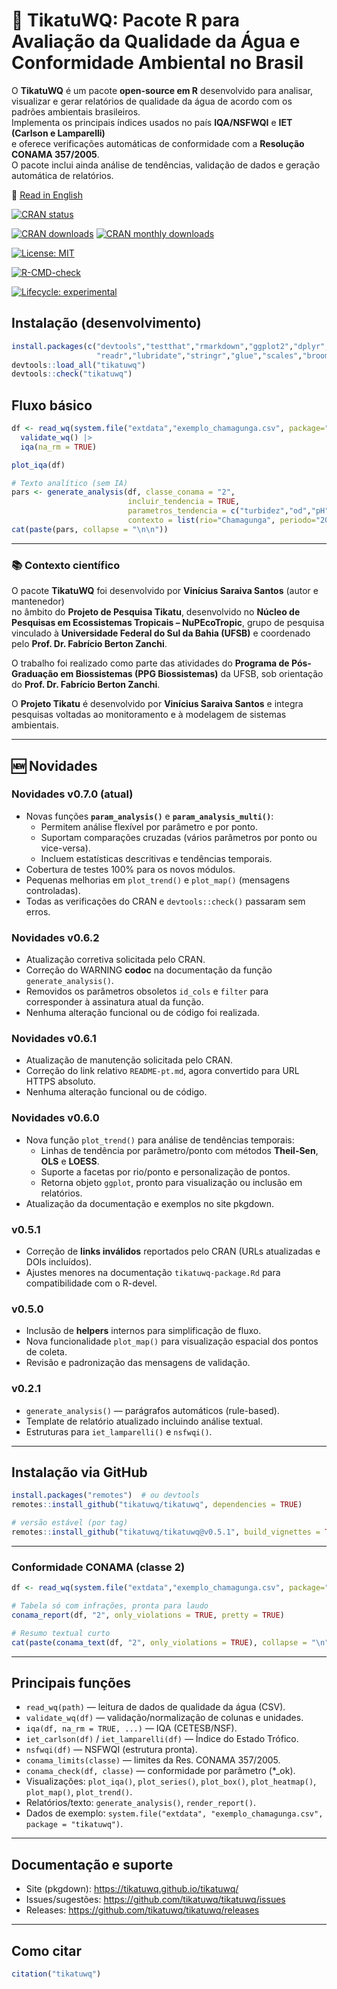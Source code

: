 # 🌊 TikatuWQ: Pacote R para Avaliação da Qualidade da Água e Conformidade Ambiental no Brasil

O **TikatuWQ** é um pacote **open-source em R** desenvolvido para analisar, visualizar e gerar relatórios de qualidade da água de acordo com os padrões ambientais brasileiros.  
Implementa os principais índices usados no país **IQA/NSFWQI** e **IET (Carlson e Lamparelli)**   
e oferece verificações automáticas de conformidade com a **Resolução CONAMA 357/2005**.  
O pacote inclui ainda análise de tendências, validação de dados e geração automática de relatórios.

📄 [Read in English](https://github.com/tikatuwq/tikatuwq/blob/main/README.md)


<!-- CRAN status -->
[![CRAN status](https://www.r-pkg.org/badges/version/tikatuwq)](https://cran.r-project.org/package=tikatuwq)

<!-- CRAN logs - downloads -->
[![CRAN downloads](https://cranlogs.r-pkg.org/badges/grand-total/tikatuwq)](https://cran.r-project.org/package=tikatuwq)
[![CRAN monthly downloads](https://cranlogs.r-pkg.org/badges/tikatuwq)](https://cran.r-project.org/package=tikatuwq)

<!-- License -->
[![License: MIT](https://img.shields.io/badge/License-MIT-yellow.svg)](https://opensource.org/licenses/MIT)

<!-- R CMD check results -->
[![R-CMD-check](https://github.com/tikatuwq/tikatuwq/actions/workflows/R-CMD-check.yaml/badge.svg)](https://github.com/tikatuwq/tikatuwq/actions)

<!-- Lifecycle -->
[![Lifecycle: experimental](https://img.shields.io/badge/lifecycle-experimental-orange.svg)](https://lifecycle.r-lib.org/articles/stages.html)


## Instalação (desenvolvimento)
```r
install.packages(c("devtools","testthat","rmarkdown","ggplot2","dplyr","tidyr",
                   "readr","lubridate","stringr","glue","scales","broom","purrr"))
devtools::load_all("tikatuwq")
devtools::check("tikatuwq")
```

## Fluxo básico
```r
df <- read_wq(system.file("extdata","exemplo_chamagunga.csv", package="tikatuwq")) |>
  validate_wq() |>
  iqa(na_rm = TRUE)

plot_iqa(df)

# Texto analítico (sem IA)
pars <- generate_analysis(df, classe_conama = "2",
                          incluir_tendencia = TRUE,
                          parametros_tendencia = c("turbidez","od","pH"),
                          contexto = list(rio="Chamagunga", periodo="2025-07"))
cat(paste(pars, collapse = "\n\n"))
```

---

### 📚 Contexto científico

O pacote **TikatuWQ** foi desenvolvido por **Vinícius Saraiva Santos** (autor e mantenedor)  
no âmbito do **Projeto de Pesquisa Tikatu**, desenvolvido no **Núcleo de Pesquisas em Ecossistemas Tropicais – NuPEcoTropic**,  grupo de pesquisa vinculado à **Universidade Federal do Sul da Bahia (UFSB)** e coordenado pelo **Prof. Dr. Fabrício Berton Zanchi**.  

O trabalho foi realizado como parte das atividades do **Programa de Pós-Graduação em Biossistemas (PPG Biossistemas)** da UFSB, sob orientação do **Prof. Dr. Fabrício Berton Zanchi**.  

O **Projeto Tikatu** é desenvolvido por **Vinícius Saraiva Santos** e integra pesquisas voltadas ao monitoramento e à modelagem de sistemas ambientais.

---

## 🆕 Novidades

### Novidades v0.7.0 (atual)
- Novas funções **`param_analysis()`** e **`param_analysis_multi()`**:
  - Permitem análise flexível por parâmetro e por ponto.
  - Suportam comparações cruzadas (vários parâmetros por ponto ou vice-versa).
  - Incluem estatísticas descritivas e tendências temporais.
- Cobertura de testes 100% para os novos módulos.
- Pequenas melhorias em `plot_trend()` e `plot_map()` (mensagens controladas).
- Todas as verificações do CRAN e `devtools::check()` passaram sem erros.

### Novidades v0.6.2
- Atualização corretiva solicitada pelo CRAN.
- Correção do WARNING **codoc** na documentação da função `generate_analysis()`.
- Removidos os parâmetros obsoletos `id_cols` e `filter` para corresponder à assinatura atual da função.
- Nenhuma alteração funcional ou de código foi realizada.

### Novidades v0.6.1 
- Atualização de manutenção solicitada pelo CRAN.
- Correção do link relativo `README-pt.md`, agora convertido para URL HTTPS absoluto.
- Nenhuma alteração funcional ou de código.

### Novidades v0.6.0
- Nova função `plot_trend()` para análise de tendências temporais:
  - Linhas de tendência por parâmetro/ponto com métodos **Theil-Sen**, **OLS** e **LOESS**.
  - Suporte a facetas por rio/ponto e personalização de pontos.
  - Retorna objeto `ggplot`, pronto para visualização ou inclusão em relatórios.
- Atualização da documentação e exemplos no site pkgdown.

### v0.5.1
- Correção de **links inválidos** reportados pelo CRAN (URLs atualizadas e DOIs incluídos).
- Ajustes menores na documentação `tikatuwq-package.Rd` para compatibilidade com o R-devel.

### v0.5.0
- Inclusão de **helpers** internos para simplificação de fluxo.
- Nova funcionalidade `plot_map()` para visualização espacial dos pontos de coleta.
- Revisão e padronização das mensagens de validação.

### v0.2.1
- `generate_analysis()` — parágrafos automáticos (rule-based).
- Template de relatório atualizado incluindo análise textual.
- Estruturas para `iet_lamparelli()` e `nsfwqi()`.

---

## Instalação via GitHub

```r
install.packages("remotes")  # ou devtools
remotes::install_github("tikatuwq/tikatuwq", dependencies = TRUE)

# versão estável (por tag)
remotes::install_github("tikatuwq/tikatuwq@v0.5.1", build_vignettes = TRUE)
```

---

### Conformidade CONAMA (classe 2)
```r
df <- read_wq(system.file("extdata","exemplo_chamagunga.csv", package="tikatuwq"))

# Tabela só com infrações, pronta para laudo
conama_report(df, "2", only_violations = TRUE, pretty = TRUE)

# Resumo textual curto
cat(paste(conama_text(df, "2", only_violations = TRUE), collapse = "\n"))
```

---

## Principais funções

- `read_wq(path)` — leitura de dados de qualidade da água (CSV).
- `validate_wq(df)` — validação/normalização de colunas e unidades.
- `iqa(df, na_rm = TRUE, ...)` — IQA (CETESB/NSF).
- `iet_carlson(df)` / `iet_lamparelli(df)` — Índice do Estado Trófico.
- `nsfwqi(df)` — NSFWQI (estrutura pronta).
- `conama_limits(classe)` — limites da Res. CONAMA 357/2005.
- `conama_check(df, classe)` — conformidade por parâmetro (*_ok).
- Visualizações: `plot_iqa()`, `plot_series()`, `plot_box()`, `plot_heatmap()`, `plot_map()`, `plot_trend()`.
- Relatórios/texto: `generate_analysis()`, `render_report()`.
- Dados de exemplo: `system.file("extdata", "exemplo_chamagunga.csv", package = "tikatuwq")`.

---

## Documentação e suporte

- Site (pkgdown): https://tikatuwq.github.io/tikatuwq/  
- Issues/sugestões: https://github.com/tikatuwq/tikatuwq/issues  
- Releases: https://github.com/tikatuwq/tikatuwq/releases  

---

## Como citar
```r
citation("tikatuwq")
```

